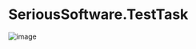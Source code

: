 # SeriousSoftware.TestTask
![image](https://user-images.githubusercontent.com/11835749/197078688-913c2129-ae4e-4eea-9173-77fcfbc03d35.png)

